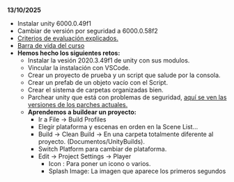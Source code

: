 
**13/10/2025**
- Instalar unity 6000.0.49f1
- Cambiar de versión por seguridad a 6000.0.58f2
- [Criterios de evaluación explicados.](https://docs.google.com/document/d/1zJRwC40nJ-_DY_lgKXyoNnYhSpYV_9xzihXsCJpBR4Y/edit?tab=t.0)
- [ Barra de vida del curso](https://phpstack-1076337-5896428.cloudwaysapps.com/app/2)
- **Hemos hecho los siguientes retos:**
	- Instalar la vesión 2020.3.49f1 de unity con sus modulos.
	- Vincular la instalación con VSCode.
	- Crear un proyecto de prueba y un script que salude por la consola.
	- Crear un prefab de un objeto vacío con el Script.
	- Crear el sistema de carpetas organizadas bien.
	- Parchear unity que está con problemas de seguridad, [aquí se ven las versiones de los parches actuales.](https://unity.com/security/sept-2025-01)
	- **Aprendemos a buildear un proyecto:**
		- Ir a File -> Build Profiles
		- Elegir plataforma y escenas en orden en la Scene List...
		- Build -> Clean Build -> En una carpeta totalmente diferente al proyecto. (Documentos/UnityBuilds).
		- Switch Platform para cambiar de plataforma.
		- Edit -> Project Settings -> Player 
			- Icon : Para poner un icono o varios.
			- Splash Image: La imagen que aparece los primeros segundos
		